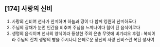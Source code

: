 ## [174] 사랑의 신비

1) 사랑의 신비여 천사가 찬미하며 하늘과 땅이 다 함께 영원히 찬미하도다
2) 주님의 광채가 눈먼 인간을 비추며 주님을 느끼나이다 힘이 된 음식이로다
3) 생명의 음식이며 천사의 양식이라 풍성한 주의 은총 무엇에 비기리오
후렴 : 복되어라 주님의 잔치 생명의 빵을 주시나니 은혜로운 당신의 사랑 신비스런 복된 성사여
